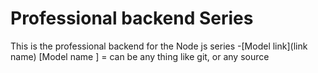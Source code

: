 # Professional backend Series

This is the professional backend for the Node js series
-[Model link](link name)
[Model name ] = can be any thing like git, or any source
